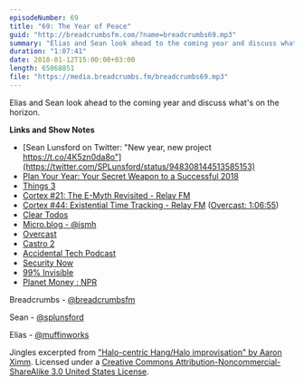 ```yaml
---
episodeNumber: 69
title: "69: The Year of Peace"
guid: "http://breadcrumbsfm.com/?name=breadcrumbs69.mp3"
summary: "Elias and Sean look ahead to the coming year and discuss what’s on the horizon."
duration: "1:07:41"
date: 2018-01-12T15:00:00+03:00
length: 65068851
file: "https://media.breadcrumbs.fm/breadcrumbs69.mp3"
---
```

Elias and Sean look ahead to the coming year and discuss what's on the horizon.

**Links and Show Notes** 
- [Sean Lunsford on Twitter: "New year, new project https://t.co/4K5zn0da8o"](https://twitter.com/SPLunsford/status/948308144513585153)
- [Plan Your Year: Your Secret Weapon to a Successful 2018](https://thefocuscourse.com/)
- [ Things 3](https://itunes.apple.com/us/app/things-3/id904237743?mt=8&uo=4)
- [Cortex #21: The E-Myth Revisited - Relay FM](http://relay.fm/cortex/21)
- [Cortex #44: Existential Time Tracking - Relay FM](http://relay.fm/cortex/44) ([Overcast: 1:06:55](https://overcast.fm/+E7b69ypx8/1:06:55))
- [ Clear Todos](https://itunes.apple.com/us/app/clear-todos/id493136154?mt=8&uo=4)
- [Micro.blog - @ismh](http://micro.blog/ismh)
- [ Overcast](https://itunes.apple.com/us/app/overcast/id888422857?mt=8&uo=4)
- [ Castro 2](https://itunes.apple.com/us/app/castro-2/id1080840241?mt=8&uo=4)
- [Accidental Tech Podcast](http://atp.fm/)
- [Security Now](https://twit.tv/shows/security-now)
- [99% Invisible](https://99percentinvisible.org/)
- [Planet Money : NPR](https://www.npr.org/sections/money/)

Breadcrumbs - [@breadcrumbsfm](https://twitter.com/breadcrumbsfm)

Sean - [@splunsford](https://twitter.com/splunsford)

Elias - [@muffinworks](https://twitter.com/muffinworks)

Jingles excerpted from [ "Halo-centric Hang/Halo improvisation" by Aaron Ximm](http://freemusicarchive.org/music/aaron_ximm/handpans_and_the_hang/). Licensed under a [Creative Commons Attribution-Noncommercial-ShareAlike 3.0 United States License](http://creativecommons.org/licenses/by-nc-sa/3.0/us/).